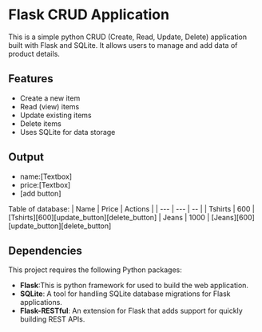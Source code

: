 # Flask CRUD Application

This is a simple python CRUD (Create, Read, Update, Delete) application built with Flask and SQLite. It allows users to manage and add data of product details.

## Features

- Create a new item
- Read (view) items
- Update existing items
- Delete items
- Uses SQLite for data storage

## Output

- name:[Textbox]
- price:[Textbox]
-    [add button]

Table of database:
| Name     | Price     | Actions |
| ---      | ---       | --      |
| Tshirts  | 600       | [Tshirts][600][update_button][delete_button]
| Jeans    | 1000      | [Jeans][600][update_button][delete_button]

## Dependencies

This project requires the following Python packages:
- **Flask**:This is python framework for used to build the web application.
- **SQLite**: A tool for handling SQLite database migrations for Flask applications.
- **Flask-RESTful**: An extension for Flask that adds support for quickly building REST APIs.
